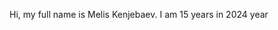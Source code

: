Hi, my full name is Melis Kenjebaev. 
I am 15 years in 2024 year

<!---
taqiyacoder/taqiyacoder is a ✨ special ✨ repository because its `README.md` (this file) appears on your GitHub profile.
You can click the Preview link to take a look at your changes.
--->
